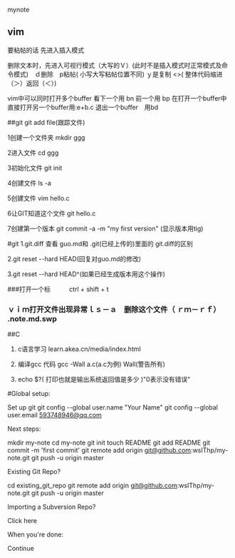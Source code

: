 mynote


## vim


要粘帖的话  先进入插入模式


删除文本时，先进入可视行模式（大写的Ｖ）(此时不是插入模式时正常模式及命令模式)　ｄ删除　p粘帖( 小写大写粘帖位置不同)  ｙ是复制  <>( 整体代码缩进（＞）返回（＜）)　　

vim中可以同时打开多个buffer 看下一个用 bn 前一个用 bp   在打开一个buffer中直接打开另一个buffer用:e+b.c
退出一个buffer　用bd  





##git
git add file(跟踪文件)

1创建一个文件夹
    mkdir ggg

2进入文件 
    	cd ggg 

3初始化文件 
	git init

4创建文件
 	ls -a

5创建文件
 	vim hello.c

6让GIT知道这个文件
	 git hello.c

7创建第一个版本
 	git commit -a -m "my first version"  (显示版本用tig)

#git
1.git.diff     查看 guo.md和 .git(已经上传的)里面的 git.diff的区别
    
2.git reset --hard HEAD(回复对guo.md的修改)

3.git reset --hard HEAD^(如果已经生成版本用这个操作) 

###打开一个标　　　ctrl + shift + t





###   ｖｉｍ打开文件出现异常ｌｓ－ａ　删除这个文件（ ｒｍ－ｒｆ） .note.md.swp

##C

1. c语言学习  learn.akea.cn/media/index.html

2. 编译gcc  代码 gcc -Wall a.c(a.c为例)  Wall(警告所有)

3. echo $?( 打印也就是输出系统返回值是多少 )"0表示没有错误"




#Global setup:

 Set up git
  git config --global user.name "Your Name"
  git config --global user.email 593748946@qq.com
        

Next steps:

  mkdir my-note
  cd my-note
  git init
  touch README
  git add README
  git commit -m 'first commit'
  git remote add origin git@github.com:wsIThp/my-note.git
  git push -u origin master
      

Existing Git Repo?

  cd existing_git_repo
  git remote add origin git@github.com:wsIThp/my-note.git
  git push -u origin master
      

Importing a Subversion Repo?

  Click here
      

When you're done:

  Continue

